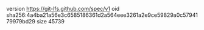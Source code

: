 version https://git-lfs.github.com/spec/v1
oid sha256:4a4ba21a56e3c6585186361d2a564eee3261a2e9ce59829a0c5794179979bd29
size 45739

